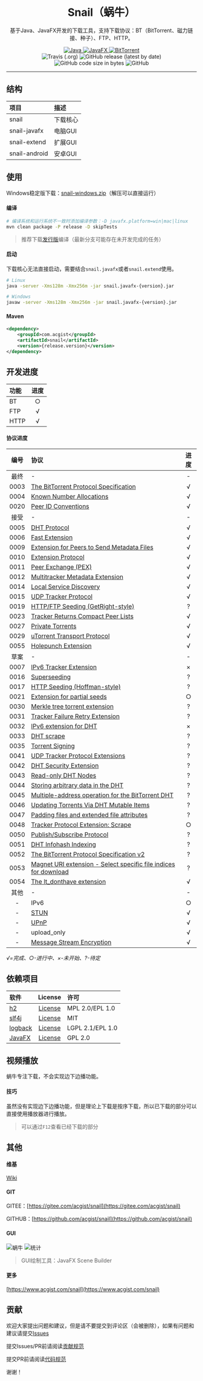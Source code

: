 <h1 align="center">Snail（蜗牛）</h1>

<p align="center">
基于Java、JavaFX开发的下载工具，支持下载协议：BT（BitTorrent、磁力链接、种子）、FTP、HTTP。
</p>

<p align="center">
	<!--
	<a target="_blank" href="https://www.acgist.com">
		<img alt="Author" src="https://img.shields.io/badge/Author-acgist-red.svg?style=flat-square" />
	</a>
	-->
	<a target="_blank" href="https://openjdk.java.net/">
		<img alt="Java" src="https://img.shields.io/badge/Java-11-yellow.svg?style=flat-square" />
	</a>
	<a target="_blank" href="https://openjfx.io/">
		<img alt="JavaFX" src="https://img.shields.io/badge/JavaFX-11-blueviolet.svg?style=flat-square" />
	</a>
	<a target="_blank" href="https://www.bittorrent.org/beps/bep_0000.html">
		<img alt="BitTorrent" src="https://img.shields.io/badge/BitTorrent-BEP-orange.svg?style=flat-square" />
	</a>
	<br />
	<img alt="Travis (.org)" src="https://img.shields.io/travis/acgist/snail?style=flat-square" />
	<img alt="GitHub release (latest by date)" src="https://img.shields.io/github/v/release/acgist/snail?style=flat-square" />
	<img alt="GitHub code size in bytes" src="https://img.shields.io/github/languages/code-size/acgist/snail?color=crimson&style=flat-square" />
	<img alt="GitHub" src="https://img.shields.io/github/license/acgist/snail?style=flat-square" />
</p>

----

## 结构

|项目|描述|
|:--|:--|
|snail|下载核心|
|snail-javafx|电脑GUI|
|snail-extend|扩展GUI|
|snail-android|安卓GUI|

## 使用

Windows稳定版下载：[snail-windows.zip](https://gitee.com/acgist/snail/attach_files)（解压可以直接运行）

#### 编译

```bash
# 编译系统和运行系统不一致时添加编译参数：-D javafx.platform=win|mac|linux
mvn clean package -P release -D skipTests
```

> 推荐下载[发行版](https://gitee.com/acgist/snail/releases)编译（最新分支可能存在未开发完成的任务）

#### 启动

下载核心无法直接启动，需要结合`snail.javafx`或者`snail.extend`使用。

```bash
# Linux
java -server -Xms128m -Xmx256m -jar snail.javafx-{version}.jar

# Windows
javaw -server -Xms128m -Xmx256m -jar snail.javafx-{version}.jar
```

#### Maven

```xml
<dependency>
	<groupId>com.acgist</groupId>
	<artifactId>snail</artifactId>
	<version>{release.version}</version>
</dependency>
```

## 开发进度

|功能|进度|
|:--|:--:|
|BT|○|
|FTP|√|
|HTTP|√|

#### 协议进度

|编号|协议|进度|
|:--:|:--|:--:|
|最终|-|-|
|0003|[The BitTorrent Protocol Specification](http://www.bittorrent.org/beps/bep_0003.html)|√|
|0004|[Known Number Allocations](http://www.bittorrent.org/beps/bep_0004.html)|√|
|0020|[Peer ID Conventions](http://www.bittorrent.org/beps/bep_0020.html)|√|
|接受|-|-|
|0005|[DHT Protocol](http://www.bittorrent.org/beps/bep_0005.html)|√|
|0006|[Fast Extension](http://www.bittorrent.org/beps/bep_0006.html)|√|
|0009|[Extension for Peers to Send Metadata Files](http://www.bittorrent.org/beps/bep_0009.html)|√|
|0010|[Extension Protocol](http://www.bittorrent.org/beps/bep_0010.html)|√|
|0011|[Peer Exchange (PEX)](http://www.bittorrent.org/beps/bep_0011.html)|√|
|0012|[Multitracker Metadata Extension](http://www.bittorrent.org/beps/bep_0012.html)|√|
|0014|[Local Service Discovery](http://www.bittorrent.org/beps/bep_0014.html)|√|
|0015|[UDP Tracker Protocol](http://www.bittorrent.org/beps/bep_0015.html)|√|
|0019|[HTTP/FTP Seeding (GetRight-style)](http://www.bittorrent.org/beps/bep_0019.html)|?|
|0023|[Tracker Returns Compact Peer Lists](http://www.bittorrent.org/beps/bep_0023.html)|√|
|0027|[Private Torrents](http://www.bittorrent.org/beps/bep_0027.html)|√|
|0029|[uTorrent Transport Protocol](http://www.bittorrent.org/beps/bep_0029.html)|√|
|0055|[Holepunch Extension](http://www.bittorrent.org/beps/bep_0055.html)|√|
|草案|-|-|
|0007|[IPv6 Tracker Extension](http://www.bittorrent.org/beps/bep_0007.html)|×|
|0016|[Superseeding](http://www.bittorrent.org/beps/bep_0016.html)|?|
|0017|[HTTP Seeding (Hoffman-style)](http://www.bittorrent.org/beps/bep_0017.html)|?|
|0021|[Extension for partial seeds](http://www.bittorrent.org/beps/bep_0021.html)|○|
|0030|[Merkle tree torrent extension](http://www.bittorrent.org/beps/bep_0030.html)|?|
|0031|[Tracker Failure Retry Extension](http://www.bittorrent.org/beps/bep_0031.html)|?|
|0032|[IPv6 extension for DHT](http://www.bittorrent.org/beps/bep_0032.html)|×|
|0033|[DHT scrape](http://www.bittorrent.org/beps/bep_0033.html)|?|
|0035|[Torrent Signing](http://www.bittorrent.org/beps/bep_0035.html)|?|
|0041|[UDP Tracker Protocol Extensions](http://www.bittorrent.org/beps/bep_0041.html)|?|
|0042|[DHT Security Extension](http://www.bittorrent.org/beps/bep_0042.html)|?|
|0043|[Read-only DHT Nodes](http://www.bittorrent.org/beps/bep_0043.html)|?|
|0044|[Storing arbitrary data in the DHT](http://www.bittorrent.org/beps/bep_0044.html)|?|
|0045|[Multiple-address operation for the BitTorrent DHT](http://www.bittorrent.org/beps/bep_0045.html)|?|
|0046|[Updating Torrents Via DHT Mutable Items](http://www.bittorrent.org/beps/bep_0046.html)|?|
|0047|[Padding files and extended file attributes](http://www.bittorrent.org/beps/bep_0047.html)|?|
|0048|[Tracker Protocol Extension: Scrape](http://www.bittorrent.org/beps/bep_0048.html)|○|
|0050|[Publish/Subscribe Protocol](http://www.bittorrent.org/beps/bep_0050.html)|?|
|0051|[DHT Infohash Indexing](http://www.bittorrent.org/beps/bep_0051.html)|?|
|0052|[The BitTorrent Protocol Specification v2](http://www.bittorrent.org/beps/bep_0052.html)|?|
|0053|[Magnet URI extension - Select specific file indices for download](http://www.bittorrent.org/beps/bep_0053.html)|?|
|0054|[The lt_donthave extension](http://www.bittorrent.org/beps/bep_0054.html)|√|
|其他|-|-|
|-|IPv6|○|
|-|[STUN](https://www.rfc-editor.org/rfc/rfc5389.txt)|√|
|-|[UPnP](http://upnp.org/specs/arch/UPnP-arch-DeviceArchitecture-v1.0.pdf)|√|
|-|upload_only|√|
|-|[Message Stream Encryption](https://wiki.vuze.com/w/Message_Stream_Encryption)|√|

*√=完成、○-进行中、×-未开始、?-待定*

## 依赖项目

|软件|License|许可|
|:--|:--:|:--|
|[h2](http://www.h2database.com)|[License](http://www.h2database.com/html/license.html)|MPL 2.0/EPL 1.0|
|[slf4j](https://www.slf4j.org)|[License](https://www.slf4j.org/license.html)|MIT|
|[logback](https://logback.qos.ch)|[License](https://logback.qos.ch/license.html)|LGPL 2.1/EPL 1.0|
|[JavaFX](https://wiki.openjdk.java.net/display/OpenJFX/Main)|[License](http://openjdk.java.net/legal/gplv2+ce.html)|GPL 2.0|

## 视频播放

蜗牛专注下载，不会实现边下边播功能。

#### 技巧

虽然没有实现边下边播功能，但是理论上下载是按序下载，所以已下载的部分可以直接使用播放器进行播放。

> 可以通过`F12`查看已经下载的部分

## 其他

#### 维基

[Wiki](https://gitee.com/acgist/snail/wikis)

#### GIT

GITEE：[https://gitee.com/acgist/snail](https://gitee.com/acgist/snail)

GITHUB：[https://github.com/acgist/snail](https://github.com/acgist/snail)

#### GUI

![蜗牛](https://static.acgist.com/demo/snail/snail.png "蜗牛")
![统计](https://static.acgist.com/demo/snail/statistics03.png "统计")

> GUI绘制工具：JavaFX Scene Builder

#### 更多

[https://www.acgist.com/snail](https://www.acgist.com/snail)

## 贡献

欢迎大家提出问题和建议，但是请不要提交到评论区（会被删除），如果有问题和建议请提交[Issues](https://gitee.com/acgist/snail/issues)

提交Issues/PR前请阅读[贡献规范](./CONTRIBUTING.md)

提交PR前请阅读[代码规范](./CODE_OF_CONDUCT.md)

谢谢！